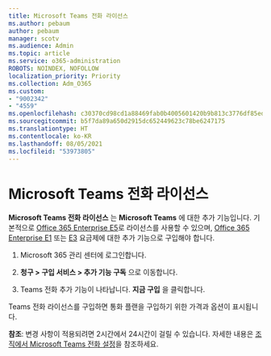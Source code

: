 ```yaml
---
title: Microsoft Teams 전화 라이선스
ms.author: pebaum
author: pebaum
manager: scotv
ms.audience: Admin
ms.topic: article
ms.service: o365-administration
ROBOTS: NOINDEX, NOFOLLOW
localization_priority: Priority
ms.collection: Adm_O365
ms.custom:
- "9002342"
- "4559"
ms.openlocfilehash: c30370cd98cd1a88469fab0b4005601420b9b813c3776df85edd8bcfe56f3663
ms.sourcegitcommit: b5f7da89a650d2915dc652449623c78be6247175
ms.translationtype: HT
ms.contentlocale: ko-KR
ms.lasthandoff: 08/05/2021
ms.locfileid: "53973805"
---
```

# <a name="microsoft-teams-phone-license"></a>Microsoft Teams 전화 라이선스

**Microsoft Teams 전화 라이선스** 는 **Microsoft Teams** 에 대한 추가 기능입니다. 기본적으로 [Office 365 Enterprise E5](https://www.microsoft.com/microsoft-365/business/office-365-enterprise-e5-business-software?rtc=1&activetab=pivot%3aoverviewtab)로 라이선스를 사용할 수 있으며, [Office 365 Enterprise E1](https://products.office.com/business/office-365-enterprise-e1-business-software) 또는 [E3](https://products.office.com/business/office-365-enterprise-e3-business-software) 요금제에 대한 추가 기능으로 구입해야 합니다.

1. Microsoft 365 관리 센터에 로그인합니다.

2. **청구 > 구입 서비스 > 추가 기능 구독** 으로 이동합니다. 

3. Teams 전화 추가 기능이 나타납니다. **지금 구입** 을 클릭합니다.

Teams 전화 라이선스를 구입하면 통화 플랜을 구입하기 위한 가격과 옵션이 표시됩니다.

**참조**: 변경 사항이 적용되려면 2시간에서 24시간이 걸릴 수 있습니다. 자세한 내용은 [조직에서 Microsoft Teams 전화 설정](https://docs.microsoft.com/MicrosoftTeams/setting-up-your-phone-system)을 참조하세요. 

